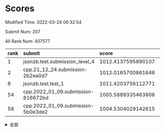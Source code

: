 # Scores

Modified Time: 2022-03-24 06:32:54

Submit Num: 207

All Rank Num: 407577

| rank |               submit               |       score        |       sigma        | pk_num |
| :--- | :--------------------------------- | :----------------- | :----------------- | :----- |
| 1    | jsonzb.test.submission_level_4     | 1012.4137595890107 | 0.7874881450331228 | 7875   |
| 2    | cpp.21_12_24.submission-2b2ea0d7   | 1012.0165700861646 | 0.7977707826745731 | 7875   |
| 6    | jsonzb.test.test_1                 | 1011.4203756112771 | 0.7911894744714426 | 7878   |
| 54   | cpp.2022_01_09.submission-816672bd | 1005.5889335463808 | 0.7334605370685031 | 7873   |
| 58   | cpp.2022_01_09.submission-5b0e3de2 | 1004.5304029142615 | 0.7261901613274946 | 7876   |


<details>
<summary>全部</summary>

| rank |                 submit                 |       score        |       sigma        | pk_num |
| :--- | :------------------------------------- | :----------------- | :----------------- | :----- |
| 1    | jsonzb.test.submission_level_4         | 1012.4137595890107 | 0.7874881450331228 | 7875   |
| 2    | cpp.21_12_24.submission-2b2ea0d7       | 1012.0165700861646 | 0.7977707826745731 | 7875   |
| 3    | gobigger.level_3.submission_level_3_28 | 1011.9367466434855 | 0.7615965788262231 | 7877   |
| 4    | gobigger.level_3.submission_level_3_38 | 1011.6782992937575 | 0.7871447398586296 | 7876   |
| 5    | gobigger.level_3.submission_level_3_25 | 1011.4331290342964 | 0.7752343224284716 | 7873   |
| 6    | jsonzb.test.test_1                     | 1011.4203756112771 | 0.7911894744714426 | 7878   |
| 7    | gobigger.level_3.submission_level_3_0  | 1011.249563065892  | 0.7855718649676351 | 7876   |
| 8    | gobigger.level_3.submission_level_3_12 | 1011.1770607287815 | 0.7672591039398583 | 7881   |
| 9    | gobigger.level_3.submission_level_3_47 | 1011.1427643682231 | 0.7588555095801941 | 7877   |
| 10   | gobigger.level_3.submission_level_3_36 | 1011.0876806764101 | 0.7741931366450462 | 7878   |
| 11   | gobigger.level_3.submission_level_3_19 | 1010.9937947694898 | 0.7651205216996926 | 7876   |
| 12   | gobigger.level_3.submission_level_3_26 | 1010.9719815751731 | 0.765792160549983  | 7877   |
| 13   | gobigger.level_3.submission_level_3_21 | 1010.867921840601  | 0.7657965318287405 | 7880   |
| 14   | gobigger.level_3.submission_level_3_22 | 1010.8663632637423 | 0.769386762288299  | 7876   |
| 15   | gobigger.level_3.submission_level_3_33 | 1010.6404469920268 | 0.7707910659787868 | 7878   |
| 16   | gobigger.level_3.submission_level_3_42 | 1010.6359819075367 | 0.7526491557632818 | 7878   |
| 17   | gobigger.level_3.submission_level_3_24 | 1010.5541397554945 | 0.7800989791812927 | 7874   |
| 18   | gobigger.level_3.submission_level_3_20 | 1010.5194246767935 | 0.7513973487969251 | 7880   |
| 19   | gobigger.level_3.submission_level_3_1  | 1010.3415707205193 | 0.7674225474055493 | 7874   |
| 20   | gobigger.level_3.submission_level_3_45 | 1010.3293305817008 | 0.749787046336354  | 7875   |
| 21   | gobigger.level_3.submission_level_3_27 | 1010.3011628101967 | 0.7617151887205325 | 7876   |
| 22   | gobigger.level_3.submission_level_3_29 | 1010.2486774760105 | 0.7705163417730455 | 7876   |
| 23   | gobigger.level_3.submission_level_3_18 | 1010.1864321516268 | 0.7456596853796277 | 7870   |
| 24   | gobigger.level_3.submission_level_3_2  | 1010.1036329867135 | 0.748353341586486  | 7876   |
| 25   | gobigger.level_3.submission_level_3_17 | 1010.0820537823427 | 0.7463418411375171 | 7876   |
| 26   | gobigger.level_3.submission_level_3_15 | 1010.0241758614264 | 0.7673474522161903 | 7873   |
| 27   | gobigger.level_3.submission_level_3_49 | 1009.9799213886051 | 0.760266575673021  | 7875   |
| 28   | gobigger.level_3.submission_level_3_9  | 1009.8384425449417 | 0.7455020255320418 | 7875   |
| 29   | gobigger.level_3.submission_level_3_11 | 1009.8338144365775 | 0.7476248758339008 | 7870   |
| 30   | gobigger.level_3.submission_level_3_5  | 1009.8278407057741 | 0.742933290133922  | 7879   |
| 31   | gobigger.level_3.submission_level_3_41 | 1009.812054745887  | 0.772961756073355  | 7875   |
| 32   | gobigger.level_3.submission_level_3_46 | 1009.5915692094895 | 0.7699337578566311 | 7877   |
| 33   | gobigger.level_3.submission_level_3_34 | 1009.5908814771778 | 0.75797187884332   | 7874   |
| 34   | gobigger.level_3.submission_level_3_13 | 1009.5442147632843 | 0.7485858930527014 | 7878   |
| 35   | gobigger.level_3.submission_level_3_37 | 1009.5167007269015 | 0.7381681774939157 | 7876   |
| 36   | gobigger.level_3.submission_level_3_43 | 1009.5103092090404 | 0.7341115627771104 | 7881   |
| 37   | gobigger.level_3.submission_level_3_48 | 1009.4621125292097 | 0.7536724982283532 | 7879   |
| 38   | gobigger.level_3.submission_level_3_6  | 1009.4496975842128 | 0.7562902155403909 | 7875   |
| 39   | gobigger.level_3.submission_level_3_8  | 1009.3990552724096 | 0.7351788096934752 | 7878   |
| 40   | gobigger.level_3.submission_level_3_35 | 1009.3722852719009 | 0.7346065701100367 | 7878   |
| 41   | gobigger.level_3.submission_level_3_44 | 1009.3192558189436 | 0.7497333863729696 | 7868   |
| 42   | gobigger.level_3.submission_level_3_14 | 1009.1658543092154 | 0.7393558945690535 | 7872   |
| 43   | gobigger.level_3.submission_level_3_3  | 1009.1206579512296 | 0.7536452017296938 | 7874   |
| 44   | gobigger.level_3.submission_level_3_16 | 1009.1124126499394 | 0.7576270511947637 | 7874   |
| 45   | gobigger.level_3.submission_level_3_7  | 1008.9746102843209 | 0.7641752236149624 | 7881   |
| 46   | gobigger.level_3.submission_level_3_31 | 1008.9618526824685 | 0.7473078180101376 | 7880   |
| 47   | gobigger.level_3.submission_level_3_40 | 1008.8439443605964 | 0.7455507867556433 | 7877   |
| 48   | gobigger.level_3.submission_level_3_4  | 1008.3385573309627 | 0.7451518766185816 | 7877   |
| 49   | gobigger.level_3.submission_level_3_23 | 1008.2581885921203 | 0.7363720378376026 | 7876   |
| 50   | gobigger.level_3.submission_level_3_10 | 1008.2451559271117 | 0.7424377903839798 | 7878   |
| 51   | gobigger.level_3.submission_level_3_39 | 1008.1983405967546 | 0.720684795355021  | 7880   |
| 52   | gobigger.level_3.submission_level_3_32 | 1007.5892906933342 | 0.7253588995267356 | 7877   |
| 53   | gobigger.level_3.submission_level_3_30 | 1007.1614955470391 | 0.7207177197126978 | 7880   |
| 54   | cpp.2022_01_09.submission-816672bd     | 1005.5889335463808 | 0.7334605370685031 | 7873   |
| 55   | gobigger.level_1.submission_level_1_3  | 1005.0032138490262 | 0.7097107720167366 | 7879   |
| 56   | gobigger.level_1.submission_level_1_49 | 1004.6770114627376 | 0.7266875138401425 | 7875   |
| 57   | gobigger.level_1.submission_level_1_10 | 1004.6184464846644 | 0.7236150282755872 | 7879   |
| 58   | cpp.2022_01_09.submission-5b0e3de2     | 1004.5304029142615 | 0.7261901613274946 | 7876   |
| 59   | gobigger.level_1.submission_level_1_14 | 1004.4104836446954 | 0.721461698272432  | 7877   |
| 60   | gobigger.level_1.submission_level_1_41 | 1004.1809143248578 | 0.7214877700387141 | 7876   |
| 61   | gobigger.level_1.submission_level_1_31 | 1004.0624521995504 | 0.6993057348012411 | 7875   |
| 62   | gobigger.level_1.submission_level_1_11 | 1004.0517715742509 | 0.7329387845485497 | 7877   |
| 63   | gobigger.level_1.submission_level_1_34 | 1004.0500191895313 | 0.7112240169852041 | 7878   |
| 64   | gobigger.level_1.submission_level_1_16 | 1003.9834275312742 | 0.7119606269128037 | 7876   |
| 65   | gobigger.level_1.submission_level_1_24 | 1003.9770814543965 | 0.7176903004514117 | 7877   |
| 66   | gobigger.level_1.submission_level_1_48 | 1003.9741859046167 | 0.7230257882975424 | 7874   |
| 67   | gobigger.level_1.submission_level_1_36 | 1003.9237388715115 | 0.7142951016214798 | 7874   |
| 68   | gobigger.level_1.submission_level_1_6  | 1003.8887223863585 | 0.7146594189683226 | 7877   |
| 69   | gobigger.level_1.submission_level_1_29 | 1003.8871926926143 | 0.7183517601006202 | 7877   |
| 70   | gobigger.level_1.submission_level_1_20 | 1003.8555832417609 | 0.705789903938591  | 7879   |
| 71   | gobigger.level_1.submission_level_1_5  | 1003.8421959839692 | 0.7105884150669098 | 7874   |
| 72   | gobigger.level_1.submission_level_1_18 | 1003.738633207373  | 0.7143906243798203 | 7878   |
| 73   | gobigger.level_1.submission_level_1_42 | 1003.6905695419941 | 0.7204101204966556 | 7874   |
| 74   | gobigger.level_1.submission_level_1_30 | 1003.6645736531887 | 0.7146434468264945 | 7876   |
| 75   | gobigger.level_1.submission_level_1_12 | 1003.6437378212121 | 0.7059197391805875 | 7873   |
| 76   | gobigger.level_1.submission_level_1_23 | 1003.6408496165856 | 0.7157029831941644 | 7874   |
| 77   | gobigger.level_1.submission_level_1_22 | 1003.6049125639546 | 0.7149890783081507 | 7877   |
| 78   | gobigger.level_1.submission_level_1_19 | 1003.5308120054765 | 0.7134428063932383 | 7877   |
| 79   | gobigger.level_1.submission_level_1_37 | 1003.4716135877234 | 0.721870776580885  | 7876   |
| 80   | gobigger.level_1.submission_level_1_4  | 1003.3530330830231 | 0.713684722847371  | 7879   |
| 81   | gobigger.level_1.submission_level_1_13 | 1003.2656550313219 | 0.7151339312941899 | 7874   |
| 82   | gobigger.level_1.submission_level_1_2  | 1003.2183258342261 | 0.7099919960916289 | 7882   |
| 83   | gobigger.level_1.submission_level_1_43 | 1003.1973578054153 | 0.7197400544555466 | 7873   |
| 84   | gobigger.level_1.submission_level_1_1  | 1003.1752964307927 | 0.7137265638983579 | 7876   |
| 85   | gobigger.level_1.submission_level_1_21 | 1003.1469665759091 | 0.7205040573465903 | 7878   |
| 86   | gobigger.level_1.submission_level_1_38 | 1003.0969677633077 | 0.7229548333002854 | 7873   |
| 87   | gobigger.level_1.submission_level_1_17 | 1003.0706479645905 | 0.715819167375062  | 7873   |
| 88   | gobigger.level_1.submission_level_1_40 | 1002.8938757601101 | 0.7240885378790604 | 7876   |
| 89   | gobigger.level_1.submission_level_1_9  | 1002.8903295335866 | 0.6995969452470788 | 7878   |
| 90   | gobigger.level_1.submission_level_1_15 | 1002.8284016654898 | 0.7143627900896392 | 7871   |
| 91   | gobigger.level_1.submission_level_1_7  | 1002.7495985362975 | 0.7118877878215658 | 7873   |
| 92   | gobigger.level_1.submission_level_1_46 | 1002.7107222182019 | 0.7110391447975895 | 7876   |
| 93   | gobigger.level_1.submission_level_1_35 | 1002.6500049925845 | 0.709621384951695  | 7877   |
| 94   | gobigger.level_1.submission_level_1_26 | 1002.6294979588569 | 0.7046781759588594 | 7875   |
| 95   | gobigger.level_1.submission_level_1_45 | 1002.5849436649522 | 0.7254335223484781 | 7875   |
| 96   | gobigger.level_1.submission_level_1_8  | 1002.5266420877455 | 0.718745122433337  | 7872   |
| 97   | gobigger.level_1.submission_level_1_39 | 1002.5251479302073 | 0.7290092468917542 | 7873   |
| 98   | gobigger.level_1.submission_level_1_44 | 1002.439148742597  | 0.707964749471659  | 7874   |
| 99   | gobigger.level_1.submission_level_1_27 | 1002.3984317365109 | 0.7214846014373228 | 7879   |
| 100  | gobigger.level_1.submission_level_1_0  | 1002.3838775489306 | 0.7079347379535387 | 7876   |
| 101  | gobigger.level_1.submission_level_1_25 | 1002.2627013236046 | 0.7120835601685718 | 7875   |
| 102  | gobigger.level_1.submission_level_1_32 | 1002.2473839852884 | 0.7080157912745859 | 7875   |
| 103  | gobigger.level_1.submission_level_1_33 | 1002.0057716023547 | 0.70610699201707   | 7873   |
| 104  | gobigger.level_1.submission_level_1_47 | 1001.8955651576956 | 0.7121720067502179 | 7874   |
| 105  | gobigger.level_1.submission_level_1_28 | 1001.5501791200688 | 0.712699824376869  | 7880   |
| 106  | gobigger.random.submission_random_33   | 997.7001838667319  | 0.7036410465087803 | 7875   |
| 107  | gobigger.random.submission_random_37   | 997.222927764545   | 0.6990578847945959 | 7873   |
| 108  | gobigger.random.submission_random_32   | 997.1088417368295  | 0.7139462377071437 | 7873   |
| 109  | gobigger.random.submission_random_21   | 996.7500293346033  | 0.7193887317422013 | 7873   |
| 110  | gobigger.random.submission_random_25   | 996.7412095681184  | 0.7055072918111568 | 7875   |
| 111  | gobigger.random.submission_random_6    | 996.6687206018864  | 0.7123894607841899 | 7877   |
| 112  | gobigger.random.submission_random_9    | 996.6454479816481  | 0.7070586343426853 | 7872   |
| 113  | gobigger.random.submission_random_40   | 996.5643391990212  | 0.7020415752807898 | 7874   |
| 114  | gobigger.random.submission_random_23   | 996.4344677111636  | 0.7050942050738678 | 7880   |
| 115  | gobigger.random.submission_random_26   | 996.4339928969997  | 0.717613070349931  | 7874   |
| 116  | gobigger.random.submission_random_7    | 996.3150911572425  | 0.708990836282806  | 7873   |
| 117  | gobigger.random.submission_random_46   | 996.3141819858091  | 0.7171327271472766 | 7877   |
| 118  | gobigger.random.submission_random_42   | 996.2710644119619  | 0.7200229203013765 | 7877   |
| 119  | gobigger.random.submission_random_1    | 996.1897483365268  | 0.7043620148704873 | 7876   |
| 120  | gobigger.random.submission_random_15   | 996.1872283689398  | 0.7103678674164644 | 7876   |
| 121  | gobigger.random.submission_random_30   | 996.1509129448284  | 0.7198227538683313 | 7877   |
| 122  | gobigger.random.submission_random_20   | 996.1163140286832  | 0.7200287357698484 | 7872   |
| 123  | gobigger.random.submission_random_27   | 996.0984569580895  | 0.7234022228658085 | 7873   |
| 124  | gobigger.random.submission_random_35   | 996.0869787285014  | 0.7142190309774508 | 7881   |
| 125  | gobigger.random.submission_random_29   | 996.085190175833   | 0.7126889225007976 | 7873   |
| 126  | gobigger.random.submission_random_2    | 996.0621020578319  | 0.7174273099552216 | 7879   |
| 127  | gobigger.random.submission_random_0    | 996.0486679962034  | 0.7056316384941147 | 7877   |
| 128  | gobigger.random.submission_random_19   | 996.0426051814784  | 0.7022793898213828 | 7872   |
| 129  | gobigger.random.submission_random_8    | 995.9215337976624  | 0.7177098797991588 | 7872   |
| 130  | gobigger.random.submission_random_49   | 995.9059206607     | 0.7149725791921585 | 7875   |
| 131  | gobigger.random.submission_random_4    | 995.8643732032174  | 0.7192832119199558 | 7874   |
| 132  | gobigger.random.submission_random_11   | 995.8438673694648  | 0.7118268965203115 | 7874   |
| 133  | gobigger.random.submission_random_5    | 995.841705111198   | 0.7083193720724952 | 7874   |
| 134  | gobigger.random.submission_random_34   | 995.8179209869746  | 0.7132233938309641 | 7873   |
| 135  | gobigger.random.submission_random_47   | 995.7710079008485  | 0.720592482417214  | 7874   |
| 136  | gobigger.random.submission_random_44   | 995.7354792775484  | 0.7054466096285181 | 7882   |
| 137  | gobigger.random.submission_random_14   | 995.6641873445395  | 0.7131285103567512 | 7877   |
| 138  | gobigger.random.submission_random_17   | 995.6108363419371  | 0.7100610430164601 | 7876   |
| 139  | gobigger.random.submission_random_28   | 995.5869603385055  | 0.7047225014740203 | 7879   |
| 140  | gobigger.random.submission_random_18   | 995.4994441409686  | 0.7052502115207894 | 7875   |
| 141  | gobigger.random.submission_random_39   | 995.4723658300748  | 0.7318098974115329 | 7878   |
| 142  | gobigger.random.submission_random_36   | 995.4588837949838  | 0.7183299880761862 | 7877   |
| 143  | gobigger.random.submission_random_3    | 995.4406171109997  | 0.7205729182457665 | 7877   |
| 144  | gobigger.random.submission_random_13   | 995.4405571695254  | 0.7150970656089127 | 7876   |
| 145  | gobigger.random.submission_random_43   | 995.3932883522793  | 0.7019037798025417 | 7880   |
| 146  | gobigger.random.submission_random_41   | 995.2915194070689  | 0.7219485416170082 | 7877   |
| 147  | gobigger.random.submission_random_12   | 995.257676778863   | 0.719480019158924  | 7875   |
| 148  | gobigger.random.submission_random_45   | 995.2534062214759  | 0.7110070950214298 | 7882   |
| 149  | gobigger.random.submission_random_31   | 995.1560533100219  | 0.7130363166118424 | 7873   |
| 150  | gobigger.random.submission_random_38   | 995.1193631927821  | 0.7226899566673298 | 7871   |
| 151  | gobigger.random.submission_random_48   | 995.1191715820181  | 0.7230140182879944 | 7877   |
| 152  | gobigger.random.submission_random_10   | 994.8803546642591  | 0.7229369638778204 | 7873   |
| 153  | gobigger.random.submission_random_16   | 994.8506528082683  | 0.7079048852867689 | 7876   |
| 154  | gobigger.random.submission_random_22   | 994.7993345272454  | 0.7175716482661226 | 7871   |
| 155  | gobigger.random.submission_random_24   | 994.1352894591411  | 0.7107328117366669 | 7880   |
| 156  | gobigger.level_2.submission_level_2_44 | 994.0279735377493  | 0.7310521012012714 | 7872   |
| 157  | gobigger.level_2.submission_level_2_25 | 993.6002435396334  | 0.7133507554590658 | 7881   |
| 158  | gobigger.level_2.submission_level_2_6  | 993.5758075108689  | 0.7230770335642955 | 7876   |
| 159  | gobigger.level_2.submission_level_2_24 | 993.5612753304962  | 0.7372078343118116 | 7880   |
| 160  | gobigger.level_2.submission_level_2_48 | 993.5586501202073  | 0.7121094159316226 | 7869   |
| 161  | gobigger.level_2.submission_level_2_19 | 993.4791936283988  | 0.7339371448709494 | 7879   |
| 162  | gobigger.level_2.submission_level_2_49 | 993.3054969368696  | 0.7387066994794186 | 7875   |
| 163  | gobigger.level_2.submission_level_2_47 | 993.2891667590153  | 0.75990807872226   | 7872   |
| 164  | gobigger.level_2.submission_level_2_11 | 993.2003718883326  | 0.7312184013489417 | 7876   |
| 165  | gobigger.level_2.submission_level_2_5  | 993.1610751300292  | 0.716706849606294  | 7876   |
| 166  | gobigger.level_2.submission_level_2_40 | 992.9005729805135  | 0.7470886247800318 | 7877   |
| 167  | gobigger.level_2.submission_level_2_0  | 992.8409304708533  | 0.7306516216909578 | 7875   |
| 168  | gobigger.level_2.submission_level_2_22 | 992.8228032723105  | 0.7494608223121824 | 7876   |
| 169  | gobigger.level_2.submission_level_2_9  | 992.8196801601018  | 0.747662806579981  | 7869   |
| 170  | gobigger.level_2.submission_level_2_30 | 992.7689659236282  | 0.7365609888219775 | 7875   |
| 171  | gobigger.level_2.submission_level_2_18 | 992.6961355709823  | 0.7449941504508436 | 7879   |
| 172  | gobigger.level_2.submission_level_2_13 | 992.6692362087254  | 0.7330329764820884 | 7880   |
| 173  | gobigger.level_2.submission_level_2_31 | 992.5710442549969  | 0.7301183788163894 | 7876   |
| 174  | gobigger.level_2.submission_level_2_45 | 992.5639733789657  | 0.7464669418794583 | 7875   |
| 175  | gobigger.level_2.submission_level_2_4  | 992.5544451605786  | 0.7263198995860844 | 7879   |
| 176  | gobigger.level_2.submission_level_2_46 | 992.5475100177752  | 0.7422668157545338 | 7880   |
| 177  | gobigger.level_2.submission_level_2_29 | 992.5338689208794  | 0.741386379225609  | 7877   |
| 178  | gobigger.level_2.submission_level_2_32 | 992.5219851080572  | 0.7415847487987044 | 7876   |
| 179  | gobigger.level_2.submission_level_2_43 | 992.5214157151149  | 0.7223714645500868 | 7877   |
| 180  | gobigger.level_2.submission_level_2_37 | 992.4316945766021  | 0.7475843333419423 | 7877   |
| 181  | gobigger.level_2.submission_level_2_36 | 992.3065968388831  | 0.7514936294721668 | 7875   |
| 182  | gobigger.level_2.submission_level_2_42 | 992.2700495348035  | 0.7450392735556427 | 7878   |
| 183  | gobigger.level_2.submission_level_2_8  | 992.2051537632699  | 0.739771702858873  | 7874   |
| 184  | gobigger.level_2.submission_level_2_10 | 992.1810710592978  | 0.7407785222255163 | 7879   |
| 185  | gobigger.level_2.submission_level_2_26 | 992.1637321665592  | 0.7438198585463195 | 7873   |
| 186  | gobigger.level_2.submission_level_2_39 | 992.1347916350197  | 0.7410309785373377 | 7878   |
| 187  | gobigger.level_2.submission_level_2_38 | 992.0660247546169  | 0.7396956355732012 | 7877   |
| 188  | gobigger.level_2.submission_level_2_33 | 992.0470834726267  | 0.7293309247418112 | 7875   |
| 189  | gobigger.level_2.submission_level_2_3  | 992.0334026409242  | 0.7406059625459064 | 7878   |
| 190  | gobigger.level_2.submission_level_2_1  | 992.031916553307   | 0.731459340713758  | 7877   |
| 191  | gobigger.level_2.submission_level_2_41 | 992.0302695107772  | 0.7312894430020387 | 7871   |
| 192  | gobigger.level_2.submission_level_2_35 | 991.9952751994836  | 0.7368540692652968 | 7880   |
| 193  | gobigger.level_2.submission_level_2_17 | 991.9887830612693  | 0.7363067312281432 | 7877   |
| 194  | gobigger.level_2.submission_level_2_2  | 991.9178338611323  | 0.7505277660175308 | 7870   |
| 195  | gobigger.level_2.submission_level_2_21 | 991.8887195207815  | 0.749513948977529  | 7876   |
| 196  | gobigger.level_2.submission_level_2_27 | 991.751184032762   | 0.7275217622349949 | 7878   |
| 197  | gobigger.level_2.submission_level_2_34 | 991.6985461280317  | 0.7301660138059702 | 7868   |
| 198  | gobigger.level_2.submission_level_2_14 | 991.6261072444886  | 0.7730081787512267 | 7875   |
| 199  | gobigger.level_2.submission_level_2_16 | 991.3301490381484  | 0.7672477216178761 | 7879   |
| 200  | gobigger.level_2.submission_level_2_20 | 991.3194613788193  | 0.7431891440232758 | 7874   |
| 201  | gobigger.level_2.submission_level_2_7  | 991.2761741773202  | 0.7611874283968701 | 7875   |
| 202  | gobigger.level_2.submission_level_2_23 | 991.2071034962704  | 0.7428010038497322 | 7879   |
| 203  | gobigger.level_2.submission_level_2_15 | 991.1006764568683  | 0.7444056593337496 | 7877   |
| 204  | gobigger.level_2.submission_level_2_12 | 990.926909289456   | 0.7731948381231012 | 7879   |
| 205  | gobigger.level_2.submission_level_2_28 | 990.7873957388396  | 0.7652762165600151 | 7878   |
| 206  | gobigger.none.submission_none_0        | 978.4650887780449  | 1.3143913262918232 | 7874   |
| 207  | gobigger.none.submission_none_1        | 977.1010870486435  | 1.3852774636468945 | 7873   |

</details>
